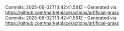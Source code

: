 Commits: 2025-06-02T13:42:41.561Z - Generated via https://github.com/marketplace/actions/artificial-grass
<br>
Commits: 2025-06-02T13:42:41.561Z - Generated via https://github.com/marketplace/actions/artificial-grass
<br>
